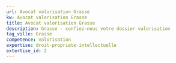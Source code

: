 ```yaml
---
url: Avocat valorisation Grasse
kw: Avocat valorisation Grasse
title: Avocat valorisation Grasse
description: Grasse - confiez-nous votre dossier valorisation
tag_ville: Grasse
competence: valorisation
expertise: droit-propriete-intellectuelle
extertise_id: 2
---
```

